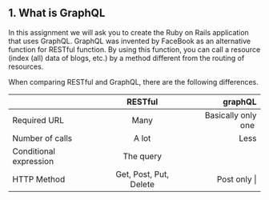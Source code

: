 ## 1. What is GraphQL

In this assignment we will ask you to create the Ruby on Rails application that uses GraphQL.
GraphQL was invented by FaceBook as an alternative function for RESTful  function. 
By using this function, you can call a resource (index (all) data of blogs, etc.) by a method different from the routing of resources.

When comparing RESTful and GraphQL, there are the following differences.

|        | RESTful    |graphQL    |
| :------------- | :----------: | -----------: |
| Required URL | Many   | Basically only one​ ​    |
| Number of calls   | A lot | Less | 
| Conditional expression  | The query|
| HTTP Method  | Get, Post, Put, Delete  | Post only   \| |



